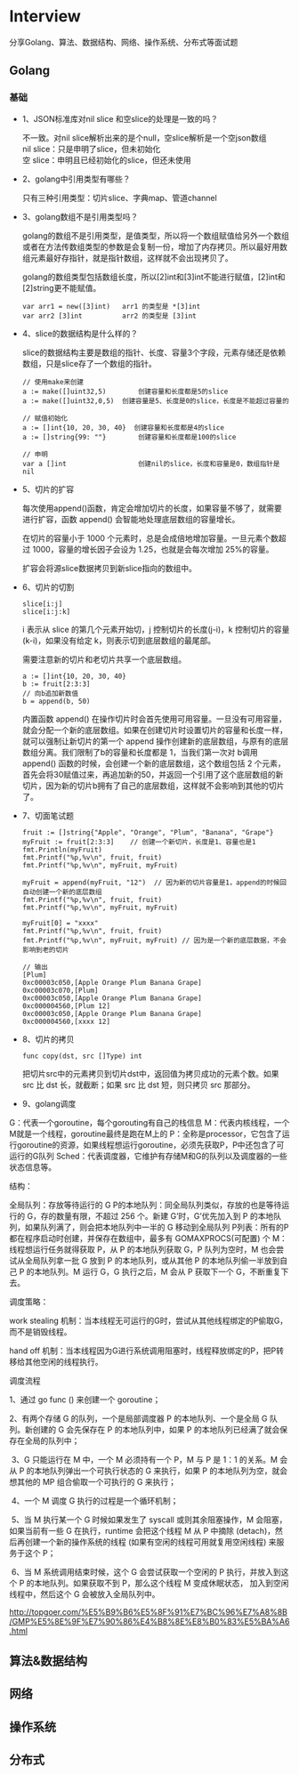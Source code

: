 # Interview

分享Golang、算法、数据结构、网络、操作系统、分布式等面试题

## Golang

### 基础

- 1、JSON标准库对nil slice 和空slice的处理是一致的吗？

   不一致。对nil slice解析出来的是个null，空slice解析是一个空json数组<br>
   nil slice：只是申明了slice，但未初始化<br>
   空 slice：申明且已经初始化的slice，但还未使用<br>
   
- 2、golang中引用类型有哪些？

   只有三种引用类型：切片slice、字典map、管道channel

- 3、golang数组不是引用类型吗？

   golang的数组不是引用类型，是值类型，所以将一个数组赋值给另外一个数组或者在方法传数组类型的参数是会复制一份，增加了内存拷贝。所以最好用数组元素最好存指针，就是指针数组，这样就不会出现拷贝了。

   golang的数组类型包括数组长度，所以[2]int和[3]int不能进行赋值，[2]int和[2]string更不能赋值。

   ```
   var arr1 = new([3]int)	arr1 的类型是 *[3]int
   var arr2 [3]int			arr2 的类型是 [3]int	
   ```

- 4、slice的数据结构是什么样的？

   slice的数据结构主要是数组的指针、长度、容量3个字段，元素存储还是依赖数组，只是slice存了一个数组的指针。

   ``````
   // 使用make来创建
   a := make([]uint32,5)  		创建容量和长度都是5的slice
   a := make([]uint32,0,5) 	创建容量是5、长度是0的slice，长度是不能超过容量的
   
   // 赋值初始化
   a := []int{10, 20, 30, 40}  创建容量和长度都是4的slice
   a := []string{99: ""}    	创建容量和长度都是100的slice
   
   // 申明
   var a []int    				创建nil的slice，长度和容量是0，数组指针是nil
   ``````

- 5、切片的扩容

   每次使用append()函数，肯定会增加切片的长度，如果容量不够了，就需要进行扩容，函数 append() 会智能地处理底层数组的容量增长。

   在切片的容量小于 1000 个元素时，总是会成倍地增加容量。一旦元素个数超过 1000，容量的增长因子会设为 1.25，也就是会每次增加 25%的容量。

   扩容会将源slice数据拷贝到新slice指向的数组中。

- 6、切片的切割

   ``````
   slice[i:j] 
   slice[i:j:k]
   ``````

   i 表示从 slice 的第几个元素开始切，j 控制切片的长度(j-i)，k 控制切片的容量(k-i)，如果没有给定 k，则表示切到底层数组的最尾部。

   需要注意新的切片和老切片共享一个底层数组。

   ``````
   a := []int{10, 20, 30, 40}
   b := fruit[2:3:3]
   // 向b追加新数值
   b = append(b, 50)
   ``````

   内置函数 append() 在操作切片时会首先使用可用容量。一旦没有可用容量，就会分配一个新的底层数组。如果在创建切片时设置切片的容量和长度一样，就可以强制让新切片的第一个 append 操作创建新的底层数组，与原有的底层数组分离。我们限制了b的容量和长度都是 1，当我们第一次对 b调用 append() 函数的时候，会创建一个新的底层数组，这个数组包括 2 个元素，首先会将30赋值过来，再追加新的50，并返回一个引用了这个底层数组的新切片，因为新的切片b拥有了自己的底层数组，这样就不会影响到其他的切片了。

- 7、切面笔试题

   ``````
   fruit := []string{"Apple", "Orange", "Plum", "Banana", "Grape"}
   myFruit := fruit[2:3:3]    // 创建一个新切片，长度是1、容量也是1
   fmt.Println(myFruit)
   fmt.Printf("%p,%v\n", fruit, fruit)      
   fmt.Printf("%p,%v\n", myFruit, myFruit)
   
   myFruit = append(myFruit, "12")  // 因为新的切片容量是1，append的时候回自动创建一个新的底层数组
   fmt.Printf("%p,%v\n", fruit, fruit)
   fmt.Printf("%p,%v\n", myFruit, myFruit) 
   
   myFruit[0] = "xxxx"
   fmt.Printf("%p,%v\n", fruit, fruit)   
   fmt.Printf("%p,%v\n", myFruit, myFruit) // 因为是一个新的底层数据，不会影响到老的切片
   
   // 输出
   [Plum]
   0xc00003c050,[Apple Orange Plum Banana Grape]
   0xc00003c070,[Plum]
   0xc00003c050,[Apple Orange Plum Banana Grape]
   0xc000004560,[Plum 12]
   0xc00003c050,[Apple Orange Plum Banana Grape]
   0xc000004560,[xxxx 12]
   ``````

- 8、切片的拷贝

  ``````
  func copy(dst, src []Type) int
  ``````

  把切片src中的元素拷贝到切片dst中，返回值为拷贝成功的元素个数。如果 src 比 dst 长，就截断；如果 src 比 dst 短，则只拷贝 src 那部分。

- 9、golang调度

G：代表一个goroutine，每个gorouting有自己的栈信息
M：代表内核线程，一个M就是一个线程，goroutine最终是跑在M上的
P：全称是processor，它包含了运行goroutine的资源，如果线程想运行goroutine，必须先获取P，P中还包含了可运行的G队列
Sched：代表调度器，它维护有存储M和G的队列以及调度器的一些状态信息等。

结构：

全局队列：存放等待运行的 G
P的本地队列：同全局队列类似，存放的也是等待运行的 G，存的数量有限，不超过 256 个。新建 G’时，G’优先加入到 P 的本地队列，如果队列满了，则会把本地队列中一半的 G 移动到全局队列
P列表：所有的P都在程序启动时创建，并保存在数组中，最多有 GOMAXPROCS(可配置) 个
M：线程想运行任务就得获取 P，从 P 的本地队列获取 G，P 队列为空时，M 也会尝试从全局队列拿一批 G 放到 P 的本地队列，或从其他 P 的本地队列偷一半放到自己 P 的本地队列。M 运行 G，G 执行之后，M 会从 P 获取下一个 G，不断重复下去。


调度策略：

work stealing 机制：当本线程无可运行的G时，尝试从其他线程绑定的P偷取G，而不是销毁线程。

hand off 机制：当本线程因为G进行系统调用阻塞时，线程释放绑定的P，把P转移给其他空闲的线程执行。

调度流程
    
  1、通过 go func () 来创建一个 goroutine；
 
  2、有两个存储 G 的队列，一个是局部调度器 P 的本地队列、一个是全局 G 队列。新创建的 G 会先保存在 P 的本地队列中，如果 P 的本地队列已经满了就会保存在全局的队列中；

​ 3、G 只能运行在 M 中，一个 M 必须持有一个 P，M 与 P 是 1：1 的关系。M 会从 P 的本地队列弹出一个可执行状态的 G 来执行，如果 P 的本地队列为空，就会想其他的 MP 组合偷取一个可执行的 G 来执行；

​ 4、一个 M 调度 G 执行的过程是一个循环机制；

​ 5、当 M 执行某一个 G 时候如果发生了 syscall 或则其余阻塞操作，M 会阻塞，如果当前有一些 G 在执行，runtime 会把这个线程 M 从 P 中摘除 (detach)，然后再创建一个新的操作系统的线程 (如果有空闲的线程可用就复用空闲线程) 来服务于这个 P；

​ 6、当 M 系统调用结束时候，这个 G 会尝试获取一个空闲的 P 执行，并放入到这个 P 的本地队列。如果获取不到 P，那么这个线程 M 变成休眠状态， 加入到空闲线程中，然后这个 G 会被放入全局队列中。


http://topgoer.com/%E5%B9%B6%E5%8F%91%E7%BC%96%E7%A8%8B/GMP%E5%8E%9F%E7%90%86%E4%B8%8E%E8%B0%83%E5%BA%A6.html



## 算法&数据结构


## 网络


## 操作系统


## 分布式

